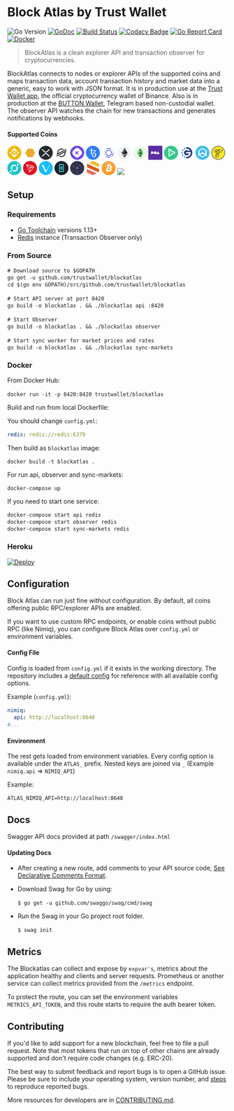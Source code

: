 # Block Atlas by Trust Wallet

![Go Version](https://img.shields.io/github/go-mod/go-version/TrustWallet/blockatlas)
[![GoDoc](https://godoc.org/github.com/TrustWallet/blockatlas?status.svg)](https://godoc.org/github.com/TrustWallet/blockatlas) 
[![Build Status](https://dev.azure.com/TrustWallet/Trust%20BlockAtlas/_apis/build/status/TrustWallet.blockatlas?branchName=master)](https://dev.azure.com/TrustWallet/Trust%20BlockAtlas/_build/latest?definitionId=27&branchName=master)
[![Codacy Badge](https://api.codacy.com/project/badge/Grade/43834b0c94ad4f6088629aa3e3bb5e94)](https://www.codacy.com/app/TrustWallet/blockatlas?utm_source=github.com&amp;utm_medium=referral&amp;utm_content=TrustWallet/blockatlas&amp;utm_campaign=Badge_Grade)
[![Go Report Card](https://goreportcard.com/badge/trustwallet/blockatlas)](https://goreportcard.com/report/TrustWallet/blockatlas)
[![Docker](https://img.shields.io/docker/cloud/build/trustwallet/blockatlas.svg)](https://hub.docker.com/r/trustwallet/blockatlas)

> BlockAtlas is a clean explorer API and transaction observer for cryptocurrencies.

BlockAtlas connects to nodes or explorer APIs of the supported coins and maps transaction data,
account transaction history and market data into a generic, easy to work with JSON format.
It is in production use at the [Trust Wallet app](https://trustwallet.com/), 
the official cryptocurrency wallet of Binance. Also is in production at the [BUTTON Wallet](https://buttonwallet.com), Telegram based non-custodial wallet.
The observer API watches the chain for new transactions and generates notifications by webhooks.

#### Supported Coins

<a href="https://binance.com" target="_blank"><img src="https://raw.githubusercontent.com/TrustWallet/tokens/master/coins/714.png" width="32" /></a>
<a href="https://nimiq.com" target="_blank"><img src="https://raw.githubusercontent.com/TrustWallet/tokens/master/coins/242.png" width="32" /></a>
<a href="https://ripple.com" target="_blank"><img src="https://raw.githubusercontent.com/TrustWallet/tokens/master/coins/144.png" width="32" /></a>
<a href="https://stellar.org" target="_blank"><img src="https://raw.githubusercontent.com/TrustWallet/tokens/master/coins/148.png" width="32" /></a>
<a href="https://kin.org" target="_blank"><img src="https://raw.githubusercontent.com/TrustWallet/tokens/master/coins/2017.png" width="32" /></a>
<a href="https://tezos.com" target="_blank"><img src="https://raw.githubusercontent.com/TrustWallet/tokens/master/coins/1729.png" width="32" /></a>
<a href="https://aion.network" target="_blank"><img src="https://raw.githubusercontent.com/TrustWallet/tokens/master/coins/425.png" width="32" /></a>
<a href="https://ethereum.org" target="_blank"><img src="https://raw.githubusercontent.com/TrustWallet/tokens/master/coins/60.png" width="32" /></a>
<a href="https://ethereumclassic.github.io" target="_blank"><img src="https://raw.githubusercontent.com/TrustWallet/tokens/master/coins/61.png" width="32" /></a>
<a href="https://poa.network" target="_blank"><img src="https://raw.githubusercontent.com/TrustWallet/tokens/master/coins/178.png" width="32" /></a>
<a href="https://callisto.network" target="_blank"><img src="https://raw.githubusercontent.com/TrustWallet/tokens/master/coins/820.png" width="32" /></a>
<a href="https://gochain.io" target="_blank"><img src="https://raw.githubusercontent.com/TrustWallet/tokens/master/coins/6060.png" width="32" /></a>
<a href="https://wanchain.org" target="_blank"><img src="https://raw.githubusercontent.com/TrustWallet/tokens/master/coins/5718350.png" width="32" /></a>
<a href="https://thundercore.com" target="_blank"><img src="https://raw.githubusercontent.com/TrustWallet/tokens/master/coins/1001.png" width="32" /></a>
<a href="https://icon.foundation" target="_blank"><img src="https://raw.githubusercontent.com/TrustWallet/tokens/master/coins/74.png" width="32" /></a>
<a href="https://tron.network" target="_blank"><img src="https://raw.githubusercontent.com/TrustWallet/tokens/master/coins/195.png" width="32" /></a>
<a href="https://vechain.org/" target="_blank"><img src="https://raw.githubusercontent.com/TrustWallet/tokens/master/coins/818.png" width="32" /></a>
<a href="https://www.thetatoken.org/" target="_blank"><img src="https://raw.githubusercontent.com/TrustWallet/tokens/master/coins/500.png" width="32" /></a>
<a href="https://cosmos.network/" target="_blank"><img src="https://raw.githubusercontent.com/TrustWallet/tokens/master/coins/118.png" width="32" /></a>
<a href="https://semux.org/" target="_blank"><img src="https://raw.githubusercontent.com/TrustWallet/tokens/master/coins/7562605.png" width="32" /></a>
<a href="https://bitcoin.org/" target="_blank"><img src="https://raw.githubusercontent.com/TrustWallet/tokens/master/coins/0.png" width="32" /></a>
<a href="https://harmony.one/" target="_blank"><img src="https://raw.githubusercontent.com/trustwallet/assets/master/blockchains/harmony/info/logo.png" width="32" /></a>

## Setup

### Requirements

 * [Go Toolchain](https://golang.org/doc/install) versions 1.13+
 * [Redis](https://redis.io/topics/quickstart) instance (Transaction Observer only)

### From Source

```shell
# Download source to $GOPATH
go get -u github.com/trustwallet/blockatlas
cd $(go env GOPATH)/src/github.com/trustwallet/blockatlas

# Start API server at port 8420
go build -o blockatlas . && ./blockatlas api :8420

# Start Observer
go build -o blockatlas . && ./blockatlas observer

# Start sync worker for market prices and rates
go build -o blockatlas . && ./blockatlas sync-markets
```

### Docker


From Docker Hub:

`docker run -it -p 8420:8420 trustwallet/blockatlas`

Build and run from local Dockerfile:

You should change `config.yml`:
```yaml
redis: redis://redis:6379
```

Then build as `blockatlas` image:
```shell
docker build -t blockatlas .
```

For run api, observer and sync-markets:
```shell
docker-compose up
```

If you need to start one service:
```shell
docker-compose start api redis
docker-compose start observer redis
docker-compose start sync-markets redis
```

### Heroku

[![Deploy](https://www.herokucdn.com/deploy/button.svg)](https://www.heroku.com/deploy/?template=https://github.com/TrustWallet/blockatlas)

## Configuration

Block Atlas can run just fine without configuration.
By default, all coins offering public RPC/explorer APIs are enabled.

If you want to use custom RPC endpoints, or enable coins without public RPC (like Nimiq),
you can configure Block Atlas over `config.yml` or environment variables.

#### Config File

Config is loaded from `config.yml` if it exists in the working directory.
The repository includes a [default config](./config.yml) for reference with all available config options.

Example (`config.yml`):

```yaml
nimiq:
  api: http://localhost:8648
#...
```

#### Environment

The rest gets loaded from environment variables.
Every config option is available under the `ATLAS_` prefix.
Nested keys are joined via `_` (Example `nimiq.api` => `NIMIQ_API`)

Example:

```shell
ATLAS_NIMIQ_API=http://localhost:8648
```

## Docs

Swagger API docs provided at path `/swagger/index.html`

#### Updating Docs

- After creating a new route, add comments to your API source code, [See Declarative Comments Format](https://swaggo.github.io/swaggo.io/declarative_comments_format/).
- Download Swag for Go by using:

    `$ go get -u github.com/swaggo/swag/cmd/swag`

- Run the Swag in your Go project root folder.

    `$ swag init`

## Metrics

The Blockatlas can collect and expose by `expvar's`, metrics about the application healthy and clients and server requests.
Prometheus or another service can collect metrics provided from the `/metrics` endpoint.

To protect the route, you can set the environment variables `METRICS_API_TOKEN`, and this route starts to require the auth bearer token. 

## Contributing

If you'd like to add support for a new blockchain, feel free to file a pull request.
Note that most tokens that run on top of other chains are already supported and
don't require code changes (e.g. ERC-20).

The best way to submit feedback and report bugs is to open a GitHub issue.
Please be sure to include your operating system, version number, and
[steps](https://gist.github.com/nrollr/eb24336b8fb8e7ba5630) to reproduce reported bugs.

More resources for developers are in [CONTRIBUTING.md](CONTRIBUTING.md).
